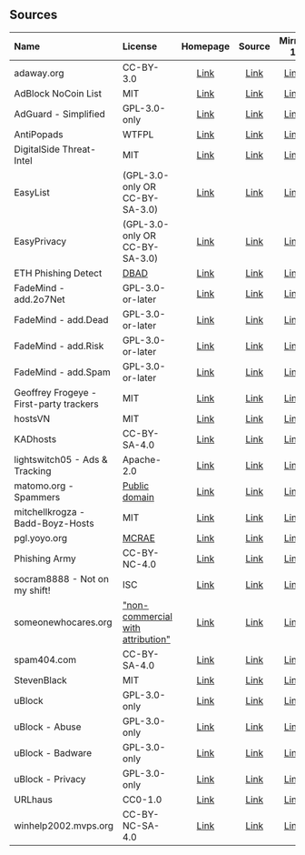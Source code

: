 ## Sources

| Name                                    | License                                                           | Homepage                                              | Source                                            | Mirror 1                                            | Mirror 2                                            | Mirror 3                                            |
|:----------------------------------------|:------------------------------------------------------------------|:-----------------------------------------------------:|:-------------------------------------------------:|:---------------------------------------------------:|:---------------------------------------------------:|:---------------------------------------------------:|
| adaway.org                              | CC-BY-3.0                                                         | [Link][homepage-adaway.org]                           | [Link][source-adaway.org]                         | [Link][mirror-1-adaway.org]                         | [Link][mirror-2-adaway.org]                         | [Link][mirror-3-adaway.org]                         |
| AdBlock NoCoin List                     | MIT                                                               | [Link][homepage-adblock-nocoin-list]                  | [Link][source-adblock-nocoin-list]                | [Link][mirror-1-adblock-nocoin-list]                | [Link][mirror-2-adblock-nocoin-list]                | [Link][mirror-3-adblock-nocoin-list]                |
| AdGuard - Simplified                    | GPL-3.0-only                                                      | [Link][homepage-adguard-simplified]                   | [Link][source-adguard-simplified]                 | [Link][mirror-1-adguard-simplified]                 | [Link][mirror-2-adguard-simplified]                 | [Link][mirror-3-adguard-simplified]                 |
| AntiPopads                              | WTFPL                                                             | [Link][homepage-antipopads]                           | [Link][source-antipopads]                         | [Link][mirror-1-antipopads]                         | [Link][mirror-2-antipopads]                         | [Link][mirror-3-antipopads]                         |
| DigitalSide Threat-Intel                | MIT                                                               | [Link][homepage-digitalside-threat-intel]             | [Link][source-digitalside-threat-intel]           | [Link][mirror-1-digitalside-threat-intel]           | [Link][mirror-2-digitalside-threat-intel]           | [Link][mirror-3-digitalside-threat-intel]           |
| EasyList                                | (GPL-3.0-only OR CC-BY-SA-3.0)                                    | [Link][homepage-easylist]                             | [Link][source-easylist]                           | [Link][mirror-1-easylist]                           | [Link][mirror-2-easylist]                           | [Link][mirror-3-easylist]                           |
| EasyPrivacy                             | (GPL-3.0-only OR CC-BY-SA-3.0)                                    | [Link][homepage-easyprivacy]                          | [Link][source-easyprivacy]                        | [Link][mirror-1-easyprivacy]                        | [Link][mirror-2-easyprivacy]                        | [Link][mirror-3-easyprivacy]                        |
| ETH Phishing Detect                     | [DBAD][license-eth-phishing-detect]                               | [Link][homepage-eth-phishing-detect]                  | [Link][source-eth-phishing-detect]                | [Link][mirror-1-eth-phishing-detect]                | [Link][mirror-2-eth-phishing-detect]                | [Link][mirror-3-eth-phishing-detect]                |
| FadeMind - add.2o7Net                   | GPL-3.0-or-later                                                  | [Link][homepage-fademind-add.2o7net]                  | [Link][source-fademind-add.2o7net]                | [Link][mirror-1-fademind-add.2o7net]                | [Link][mirror-2-fademind-add.2o7net]                | [Link][mirror-3-fademind-add.2o7net]                |
| FadeMind - add.Dead                     | GPL-3.0-or-later                                                  | [Link][homepage-fademind-add.dead]                    | [Link][source-fademind-add.dead]                  | [Link][mirror-1-fademind-add.dead]                  | [Link][mirror-2-fademind-add.dead]                  | [Link][mirror-3-fademind-add.dead]                  |
| FadeMind - add.Risk                     | GPL-3.0-or-later                                                  | [Link][homepage-fademind-add.risk]                    | [Link][source-fademind-add.risk]                  | [Link][mirror-1-fademind-add.risk]                  | [Link][mirror-2-fademind-add.risk]                  | [Link][mirror-3-fademind-add.risk]                  |
| FadeMind - add.Spam                     | GPL-3.0-or-later                                                  | [Link][homepage-fademind-add.spam]                    | [Link][source-fademind-add.spam]                  | [Link][mirror-1-fademind-add.spam]                  | [Link][mirror-2-fademind-add.spam]                  | [Link][mirror-3-fademind-add.spam]                  |
| Geoffrey Frogeye - First-party trackers | MIT                                                               | [Link][homepage-gfrogeye-firstparty-trackers]         | [Link][source-gfrogeye-firstparty-trackers]       | [Link][mirror-1-gfrogeye-firstparty-trackers]       | [Link][mirror-2-gfrogeye-firstparty-trackers]       | [Link][mirror-3-gfrogeye-firstparty-trackers]       |
| hostsVN                                 | MIT                                                               | [Link][homepage-hostsvn]                              | [Link][source-hostsvn]                            | [Link][mirror-1-hostsvn]                            | [Link][mirror-2-hostsvn]                            | [Link][mirror-3-hostsvn]                            |
| KADhosts                                | CC-BY-SA-4.0                                                      | [Link][homepage-kadhosts]                             | [Link][source-kadhosts]                           | [Link][mirror-1-kadhosts]                           | [Link][mirror-2-kadhosts]                           | [Link][mirror-3-kadhosts]                           |
| lightswitch05 - Ads & Tracking          | Apache-2.0                                                        | [Link][homepage-lightswitch05-ads-and-tracking]       | [Link][source-lightswitch05-ads-and-tracking]     | [Link][mirror-1-lightswitch05-ads-and-tracking]     | [Link][mirror-2-lightswitch05-ads-and-tracking]     | [Link][mirror-3-lightswitch05-ads-and-tracking]     |
| matomo.org - Spammers                   | [Public domain][license-matomo.org-spammers]                      | [Link][homepage-matomo.org-spammers]                  | [Link][source-matomo.org-spammers]                | [Link][mirror-1-matomo.org-spammers]                | [Link][mirror-2-matomo.org-spammers]                | [Link][mirror-3-matomo.org-spammers]                |
| mitchellkrogza - Badd-Boyz-Hosts        | MIT                                                               | [Link][homepage-mitchellkrogza-badd-boyz-hosts]       | [Link][source-mitchellkrogza-badd-boyz-hosts]     | [Link][mirror-1-mitchellkrogza-badd-boyz-hosts]     | [Link][mirror-2-mitchellkrogza-badd-boyz-hosts]     | [Link][mirror-3-mitchellkrogza-badd-boyz-hosts]     |
| pgl.yoyo.org                            | [MCRAE][license-pgl.yoyo.org]                                     | [Link][homepage-pgl.yoyo.org]                         | [Link][source-pgl.yoyo.org]                       | [Link][mirror-1-pgl.yoyo.org]                       | [Link][mirror-2-pgl.yoyo.org]                       | [Link][mirror-3-pgl.yoyo.org]                       |
| Phishing Army                           | CC-BY-NC-4.0                                                      | [Link][homepage-phishing.army]                        | [Link][source-phishing.army]                      | [Link][mirror-1-phishing.army]                      | [Link][mirror-2-phishing.army]                      | [Link][mirror-3-phishing.army]                      |
| socram8888 - Not on my shift!           | ISC                                                               | [Link][homepage-socram8888-notonmyshift]              | [Link][source-socram8888-notonmyshift]            | [Link][mirror-1-socram8888-notonmyshift]            | [Link][mirror-2-socram8888-notonmyshift]            | [Link][mirror-3-socram8888-notonmyshift]            |
| someonewhocares.org                     | ["non-commercial with attribution"][license-someonewhocares.org]  | [Link][homepage-someonewhocares.org]                  | [Link][source-someonewhocares.org]                | [Link][mirror-1-someonewhocares.org]                | [Link][mirror-2-someonewhocares.org]                | [Link][mirror-3-someonewhocares.org]                |
| spam404.com                             | CC-BY-SA-4.0                                                      | [Link][homepage-spam404.com]                          | [Link][source-spam404.com]                        | [Link][mirror-1-spam404.com]                        | [Link][mirror-2-spam404.com]                        | [Link][mirror-3-spam404.com]                        |
| StevenBlack                             | MIT                                                               | [Link][homepage-stevenblack]                          | [Link][source-stevenblack]                        | [Link][mirror-1-stevenblack]                        | [Link][mirror-2-stevenblack]                        | [Link][mirror-3-stevenblack]                        |
| uBlock                                  | GPL-3.0-only                                                      | [Link][homepage-ublock]                               | [Link][source-ublock]                             | [Link][mirror-1-ublock]                             | [Link][mirror-2-ublock]                             | [Link][mirror-3-ublock]                             |
| uBlock - Abuse                          | GPL-3.0-only                                                      | [Link][homepage-ublock-abuse]                         | [Link][source-ublock-abuse]                       | [Link][mirror-1-ublock-abuse]                       | [Link][mirror-2-ublock-abuse]                       | [Link][mirror-3-ublock-abuse]                       |
| uBlock - Badware                        | GPL-3.0-only                                                      | [Link][homepage-ublock-badware]                       | [Link][source-ublock-badware]                     | [Link][mirror-1-ublock-badware]                     | [Link][mirror-2-ublock-badware]                     | [Link][mirror-3-ublock-badware]                     |
| uBlock - Privacy                        | GPL-3.0-only                                                      | [Link][homepage-ublock-privacy]                       | [Link][source-ublock-privacy]                     | [Link][mirror-1-ublock-privacy]                     | [Link][mirror-2-ublock-privacy]                     | [Link][mirror-3-ublock-privacy]                     |
| URLhaus                                 | CC0-1.0                                                           | [Link][homepage-urlhaus]                              | [Link][source-urlhaus]                            | [Link][mirror-1-urlhaus]                            | [Link][mirror-2-urlhaus]                            | [Link][mirror-3-urlhaus]                            |
| winhelp2002.mvps.org                    | CC-BY-NC-SA-4.0                                                   | [Link][homepage-winhelp2002.mvps.org]                 | [Link][source-winhelp2002.mvps.org]               | [Link][mirror-1-winhelp2002.mvps.org]               | [Link][mirror-2-winhelp2002.mvps.org]               | [Link][mirror-3-winhelp2002.mvps.org]               |

[homepage-adaway.org]: https://adaway.org
[source-adaway.org]: https://adaway.org/hosts.txt
[mirror-1-adaway.org]: https://raw.githubusercontent.com/hectorm/hmirror/master/data/adaway.org/list.txt
[mirror-2-adaway.org]: https://gitlab.com/hectorm/hmirror/-/raw/master/data/adaway.org/list.txt
[mirror-3-adaway.org]: https://hmirror.molinero.dev/adaway.org/list.txt

[homepage-adblock-nocoin-list]: https://github.com/hoshsadiq/adblock-nocoin-list
[source-adblock-nocoin-list]: https://raw.githubusercontent.com/hoshsadiq/adblock-nocoin-list/master/hosts.txt
[mirror-1-adblock-nocoin-list]: https://raw.githubusercontent.com/hectorm/hmirror/master/data/adblock-nocoin-list/list.txt
[mirror-2-adblock-nocoin-list]: https://gitlab.com/hectorm/hmirror/-/raw/master/data/adblock-nocoin-list/list.txt
[mirror-3-adblock-nocoin-list]: https://hmirror.molinero.dev/adblock-nocoin-list/list.txt

[homepage-adguard-simplified]: https://github.com/AdguardTeam/AdGuardSDNSFilter
[source-adguard-simplified]: https://filters.adtidy.org/extension/chromium/filters/15.txt
[mirror-1-adguard-simplified]: https://raw.githubusercontent.com/hectorm/hmirror/master/data/adguard-simplified/list.txt
[mirror-2-adguard-simplified]: https://gitlab.com/hectorm/hmirror/-/raw/master/data/adguard-simplified/list.txt
[mirror-3-adguard-simplified]: https://hmirror.molinero.dev/adguard-simplified/list.txt

[homepage-antipopads]: https://github.com/Yhonay/antipopads
[source-antipopads]: https://raw.githubusercontent.com/Yhonay/antipopads/master/hosts
[mirror-1-antipopads]: https://raw.githubusercontent.com/hectorm/hmirror/master/data/antipopads/list.txt
[mirror-2-antipopads]: https://gitlab.com/hectorm/hmirror/-/raw/master/data/antipopads/list.txt
[mirror-3-antipopads]: https://hmirror.molinero.dev/antipopads/list.txt

[homepage-digitalside-threat-intel]: https://osint.digitalside.it
[source-digitalside-threat-intel]: https://osint.digitalside.it/Threat-Intel/lists/latestdomains.txt
[mirror-1-digitalside-threat-intel]: https://raw.githubusercontent.com/hectorm/hmirror/master/data/digitalside-threat-intel/list.txt
[mirror-2-digitalside-threat-intel]: https://gitlab.com/hectorm/hmirror/-/raw/master/data/digitalside-threat-intel/list.txt
[mirror-3-digitalside-threat-intel]: https://hmirror.molinero.dev/digitalside-threat-intel/list.txt

[homepage-easylist]: https://easylist.to
[source-easylist]: https://easylist.to/easylist/easylist.txt
[mirror-1-easylist]: https://raw.githubusercontent.com/hectorm/hmirror/master/data/easylist/list.txt
[mirror-2-easylist]: https://gitlab.com/hectorm/hmirror/-/raw/master/data/easylist/list.txt
[mirror-3-easylist]: https://hmirror.molinero.dev/easylist/list.txt

[homepage-easyprivacy]: https://easylist.to
[source-easyprivacy]: https://easylist.to/easylist/easyprivacy.txt
[mirror-1-easyprivacy]: https://raw.githubusercontent.com/hectorm/hmirror/master/data/easyprivacy/list.txt
[mirror-2-easyprivacy]: https://gitlab.com/hectorm/hmirror/-/raw/master/data/easyprivacy/list.txt
[mirror-3-easyprivacy]: https://hmirror.molinero.dev/easyprivacy/list.txt

[homepage-eth-phishing-detect]: https://github.com/MetaMask/eth-phishing-detect
[license-eth-phishing-detect]: https://github.com/MetaMask/eth-phishing-detect/blob/master/LICENSE
[source-eth-phishing-detect]: https://raw.githubusercontent.com/MetaMask/eth-phishing-detect/master/src/hosts.txt
[mirror-1-eth-phishing-detect]: https://raw.githubusercontent.com/hectorm/hmirror/master/data/eth-phishing-detect/list.txt
[mirror-2-eth-phishing-detect]: https://gitlab.com/hectorm/hmirror/-/raw/master/data/eth-phishing-detect/list.txt
[mirror-3-eth-phishing-detect]: https://hmirror.molinero.dev/eth-phishing-detect/list.txt

[homepage-fademind-add.2o7net]: https://github.com/FadeMind/hosts.extras
[source-fademind-add.2o7net]: https://raw.githubusercontent.com/FadeMind/hosts.extras/master/add.2o7Net/hosts
[mirror-1-fademind-add.2o7net]: https://raw.githubusercontent.com/hectorm/hmirror/master/data/fademind-add.2o7net/list.txt
[mirror-2-fademind-add.2o7net]: https://gitlab.com/hectorm/hmirror/-/raw/master/data/fademind-add.2o7net/list.txt
[mirror-3-fademind-add.2o7net]: https://hmirror.molinero.dev/fademind-add.2o7net/list.txt

[homepage-fademind-add.dead]: https://github.com/FadeMind/hosts.extras
[source-fademind-add.dead]: https://raw.githubusercontent.com/FadeMind/hosts.extras/master/add.Dead/hosts
[mirror-1-fademind-add.dead]: https://raw.githubusercontent.com/hectorm/hmirror/master/data/fademind-add.dead/list.txt
[mirror-2-fademind-add.dead]: https://gitlab.com/hectorm/hmirror/-/raw/master/data/fademind-add.dead/list.txt
[mirror-3-fademind-add.dead]: https://hmirror.molinero.dev/fademind-add.dead/list.txt

[homepage-fademind-add.risk]: https://github.com/FadeMind/hosts.extras
[source-fademind-add.risk]: https://raw.githubusercontent.com/FadeMind/hosts.extras/master/add.Risk/hosts
[mirror-1-fademind-add.risk]: https://raw.githubusercontent.com/hectorm/hmirror/master/data/fademind-add.risk/list.txt
[mirror-2-fademind-add.risk]: https://gitlab.com/hectorm/hmirror/-/raw/master/data/fademind-add.risk/list.txt
[mirror-3-fademind-add.risk]: https://hmirror.molinero.dev/fademind-add.risk/list.txt

[homepage-fademind-add.spam]: https://github.com/FadeMind/hosts.extras
[source-fademind-add.spam]: https://raw.githubusercontent.com/FadeMind/hosts.extras/master/add.Spam/hosts
[mirror-1-fademind-add.spam]: https://raw.githubusercontent.com/hectorm/hmirror/master/data/fademind-add.spam/list.txt
[mirror-2-fademind-add.spam]: https://gitlab.com/hectorm/hmirror/-/raw/master/data/fademind-add.spam/list.txt
[mirror-3-fademind-add.spam]: https://hmirror.molinero.dev/fademind-add.spam/list.txt

[homepage-gfrogeye-firstparty-trackers]: https://hostfiles.frogeye.fr
[source-gfrogeye-firstparty-trackers]: https://hostfiles.frogeye.fr/firstparty-trackers.txt
[mirror-1-gfrogeye-firstparty-trackers]: https://raw.githubusercontent.com/hectorm/hmirror/master/data/gfrogeye-firstparty-trackers/list.txt
[mirror-2-gfrogeye-firstparty-trackers]: https://gitlab.com/hectorm/hmirror/-/raw/master/data/gfrogeye-firstparty-trackers/list.txt
[mirror-3-gfrogeye-firstparty-trackers]: https://hmirror.molinero.dev/gfrogeye-firstparty-trackers/list.txt

[homepage-hostsvn]: https://github.com/bigdargon/hostsVN
[source-hostsvn]: https://raw.githubusercontent.com/bigdargon/hostsVN/master/option/hosts-VN
[mirror-1-hostsvn]: https://raw.githubusercontent.com/hectorm/hmirror/master/data/hostsvn/list.txt
[mirror-2-hostsvn]: https://gitlab.com/hectorm/hmirror/-/raw/master/data/hostsvn/list.txt
[mirror-3-hostsvn]: https://hmirror.molinero.dev/hostsvn/list.txt

[homepage-kadhosts]: https://github.com/PolishFiltersTeam/KADhosts
[source-kadhosts]: https://raw.githubusercontent.com/PolishFiltersTeam/KADhosts/master/KADhosts.txt
[mirror-1-kadhosts]: https://raw.githubusercontent.com/hectorm/hmirror/master/data/kadhosts/list.txt
[mirror-2-kadhosts]: https://gitlab.com/hectorm/hmirror/-/raw/master/data/kadhosts/list.txt
[mirror-3-kadhosts]: https://hmirror.molinero.dev/kadhosts/list.txt

[homepage-lightswitch05-ads-and-tracking]: https://www.github.developerdan.com/hosts/
[source-lightswitch05-ads-and-tracking]: https://www.github.developerdan.com/hosts/lists/ads-and-tracking-extended.txt
[mirror-1-lightswitch05-ads-and-tracking]: https://raw.githubusercontent.com/hectorm/hmirror/master/data/lightswitch05-ads-and-tracking/list.txt
[mirror-2-lightswitch05-ads-and-tracking]: https://gitlab.com/hectorm/hmirror/-/raw/master/data/lightswitch05-ads-and-tracking/list.txt
[mirror-3-lightswitch05-ads-and-tracking]: https://hmirror.molinero.dev/lightswitch05-ads-and-tracking/list.txt

[homepage-matomo.org-spammers]: https://github.com/matomo-org/referrer-spam-list
[license-matomo.org-spammers]: https://github.com/matomo-org/referrer-spam-list#license
[source-matomo.org-spammers]: https://raw.githubusercontent.com/matomo-org/referrer-spam-list/master/spammers.txt
[mirror-1-matomo.org-spammers]: https://raw.githubusercontent.com/hectorm/hmirror/master/data/matomo.org-spammers/list.txt
[mirror-2-matomo.org-spammers]: https://gitlab.com/hectorm/hmirror/-/raw/master/data/matomo.org-spammers/list.txt
[mirror-3-matomo.org-spammers]: https://hmirror.molinero.dev/matomo.org-spammers/list.txt

[homepage-mitchellkrogza-badd-boyz-hosts]: https://github.com/mitchellkrogza/Badd-Boyz-Hosts
[source-mitchellkrogza-badd-boyz-hosts]: https://raw.githubusercontent.com/mitchellkrogza/Badd-Boyz-Hosts/master/hosts
[mirror-1-mitchellkrogza-badd-boyz-hosts]: https://raw.githubusercontent.com/hectorm/hmirror/master/data/mitchellkrogza-badd-boyz-hosts/list.txt
[mirror-2-mitchellkrogza-badd-boyz-hosts]: https://gitlab.com/hectorm/hmirror/-/raw/master/data/mitchellkrogza-badd-boyz-hosts/list.txt
[mirror-3-mitchellkrogza-badd-boyz-hosts]: https://hmirror.molinero.dev/mitchellkrogza-badd-boyz-hosts/list.txt

[homepage-pgl.yoyo.org]: https://pgl.yoyo.org/adservers/
[license-pgl.yoyo.org]: https://pgl.yoyo.org/license/
[source-pgl.yoyo.org]: https://pgl.yoyo.org/adservers/serverlist.php?hostformat=nohtml&mimetype=plaintext
[mirror-1-pgl.yoyo.org]: https://raw.githubusercontent.com/hectorm/hmirror/master/data/pgl.yoyo.org/list.txt
[mirror-2-pgl.yoyo.org]: https://gitlab.com/hectorm/hmirror/-/raw/master/data/pgl.yoyo.org/list.txt
[mirror-3-pgl.yoyo.org]: https://hmirror.molinero.dev/pgl.yoyo.org/list.txt

[homepage-phishing.army]: https://phishing.army
[source-phishing.army]: https://phishing.army/download/phishing_army_blocklist.txt
[mirror-1-phishing.army]: https://raw.githubusercontent.com/hectorm/hmirror/master/data/phishing.army/list.txt
[mirror-2-phishing.army]: https://gitlab.com/hectorm/hmirror/-/raw/master/data/phishing.army/list.txt
[mirror-3-phishing.army]: https://hmirror.molinero.dev/phishing.army/list.txt

[homepage-socram8888-notonmyshift]: https://orca.pet/notonmyshift/
[source-socram8888-notonmyshift]: https://orca.pet/notonmyshift/hosts.txt
[mirror-1-socram8888-notonmyshift]: https://raw.githubusercontent.com/hectorm/hmirror/master/data/socram8888-notonmyshift/list.txt
[mirror-2-socram8888-notonmyshift]: https://gitlab.com/hectorm/hmirror/-/raw/master/data/socram8888-notonmyshift/list.txt
[mirror-3-socram8888-notonmyshift]: https://hmirror.molinero.dev/socram8888-notonmyshift/list.txt

[homepage-someonewhocares.org]: https://someonewhocares.org/hosts/
[license-someonewhocares.org]: https://someonewhocares.org/hosts/
[source-someonewhocares.org]: https://someonewhocares.org/hosts/hosts
[mirror-1-someonewhocares.org]: https://raw.githubusercontent.com/hectorm/hmirror/master/data/someonewhocares.org/list.txt
[mirror-2-someonewhocares.org]: https://gitlab.com/hectorm/hmirror/-/raw/master/data/someonewhocares.org/list.txt
[mirror-3-someonewhocares.org]: https://hmirror.molinero.dev/someonewhocares.org/list.txt

[homepage-spam404.com]: https://github.com/Spam404/lists
[source-spam404.com]: https://raw.githubusercontent.com/Spam404/lists/master/main-blacklist.txt
[mirror-1-spam404.com]: https://raw.githubusercontent.com/hectorm/hmirror/master/data/spam404.com/list.txt
[mirror-2-spam404.com]: https://gitlab.com/hectorm/hmirror/-/raw/master/data/spam404.com/list.txt
[mirror-3-spam404.com]: https://hmirror.molinero.dev/spam404.com/list.txt

[homepage-stevenblack]: https://github.com/StevenBlack/hosts
[source-stevenblack]: https://raw.githubusercontent.com/StevenBlack/hosts/master/data/StevenBlack/hosts
[mirror-1-stevenblack]: https://raw.githubusercontent.com/hectorm/hmirror/master/data/stevenblack/list.txt
[mirror-2-stevenblack]: https://gitlab.com/hectorm/hmirror/-/raw/master/data/stevenblack/list.txt
[mirror-3-stevenblack]: https://hmirror.molinero.dev/stevenblack/list.txt

[homepage-ublock]: https://github.com/uBlockOrigin/uAssets
[source-ublock]: https://raw.githubusercontent.com/uBlockOrigin/uAssets/master/filters/filters.txt
[mirror-1-ublock]: https://raw.githubusercontent.com/hectorm/hmirror/master/data/ublock/list.txt
[mirror-2-ublock]: https://gitlab.com/hectorm/hmirror/-/raw/master/data/ublock/list.txt
[mirror-3-ublock]: https://hmirror.molinero.dev/ublock/list.txt

[homepage-ublock-abuse]: https://github.com/uBlockOrigin/uAssets
[source-ublock-abuse]: https://raw.githubusercontent.com/uBlockOrigin/uAssets/master/filters/resource-abuse.txt
[mirror-1-ublock-abuse]: https://raw.githubusercontent.com/hectorm/hmirror/master/data/ublock-abuse/list.txt
[mirror-2-ublock-abuse]: https://gitlab.com/hectorm/hmirror/-/raw/master/data/ublock-abuse/list.txt
[mirror-3-ublock-abuse]: https://hmirror.molinero.dev/ublock-abuse/list.txt

[homepage-ublock-badware]: https://github.com/uBlockOrigin/uAssets
[source-ublock-badware]: https://raw.githubusercontent.com/uBlockOrigin/uAssets/master/filters/badware.txt
[mirror-1-ublock-badware]: https://raw.githubusercontent.com/hectorm/hmirror/master/data/ublock-badware/list.txt
[mirror-2-ublock-badware]: https://gitlab.com/hectorm/hmirror/-/raw/master/data/ublock-badware/list.txt
[mirror-3-ublock-badware]: https://hmirror.molinero.dev/ublock-badware/list.txt

[homepage-ublock-privacy]: https://github.com/uBlockOrigin/uAssets
[source-ublock-privacy]: https://raw.githubusercontent.com/uBlockOrigin/uAssets/master/filters/privacy.txt
[mirror-1-ublock-privacy]: https://raw.githubusercontent.com/hectorm/hmirror/master/data/ublock-privacy/list.txt
[mirror-2-ublock-privacy]: https://gitlab.com/hectorm/hmirror/-/raw/master/data/ublock-privacy/list.txt
[mirror-3-ublock-privacy]: https://hmirror.molinero.dev/ublock-privacy/list.txt

[homepage-urlhaus]: https://urlhaus.abuse.ch
[source-urlhaus]: https://urlhaus.abuse.ch/downloads/hostfile/
[mirror-1-urlhaus]: https://raw.githubusercontent.com/hectorm/hmirror/master/data/urlhaus/list.txt
[mirror-2-urlhaus]: https://gitlab.com/hectorm/hmirror/-/raw/master/data/urlhaus/list.txt
[mirror-3-urlhaus]: https://hmirror.molinero.dev/urlhaus/list.txt

[homepage-winhelp2002.mvps.org]: https://winhelp2002.mvps.org
[source-winhelp2002.mvps.org]: https://winhelp2002.mvps.org/hosts.txt
[mirror-1-winhelp2002.mvps.org]: https://raw.githubusercontent.com/hectorm/hmirror/master/data/winhelp2002.mvps.org/list.txt
[mirror-2-winhelp2002.mvps.org]: https://gitlab.com/hectorm/hmirror/-/raw/master/data/winhelp2002.mvps.org/list.txt
[mirror-3-winhelp2002.mvps.org]: https://hmirror.molinero.dev/winhelp2002.mvps.org/list.txt
